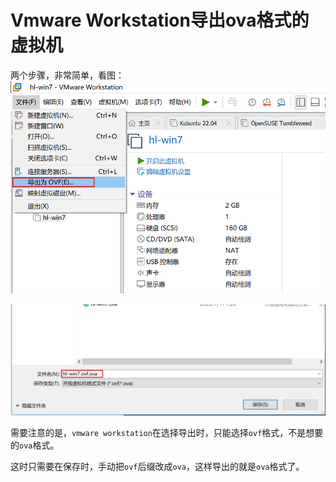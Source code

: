 # Vmware Workstation导出ova格式的虚拟机

两个步骤，非常简单，看图：
![](vmware1.png)  

![](vmware2.png)  

需要注意的是，`vmware workstation`在选择导出时，只能选择`ovf`格式，不是想要的`ova`格式。

这时只需要在保存时，手动把`ovf`后缀改成`ova`，这样导出的就是`ova`格式了。
